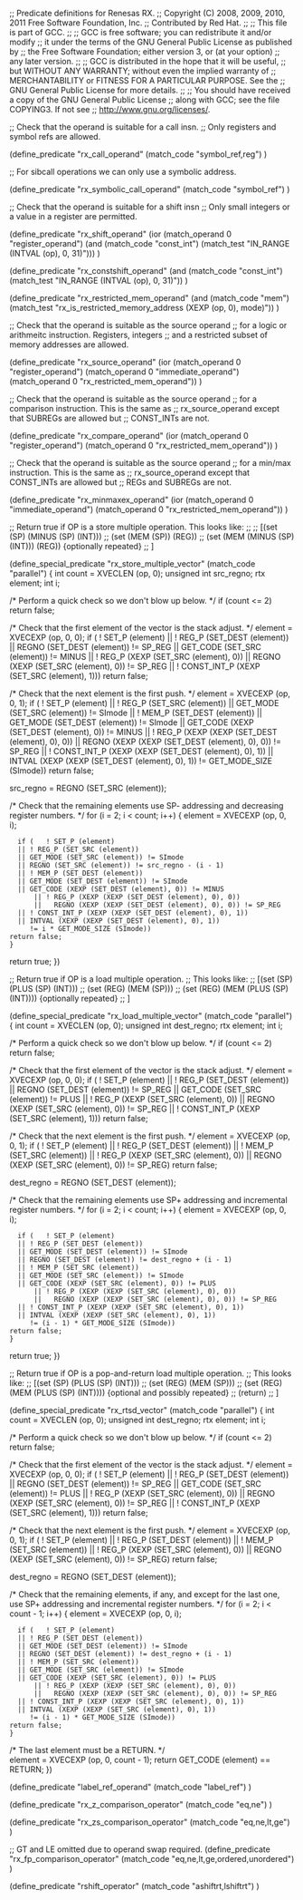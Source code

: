;; Predicate definitions for Renesas RX.
;; Copyright (C) 2008, 2009, 2010, 2011 Free Software Foundation, Inc.
;; Contributed by Red Hat.
;;
;; This file is part of GCC.
;;
;; GCC is free software; you can redistribute it and/or modify
;; it under the terms of the GNU General Public License as published by
;; the Free Software Foundation; either version 3, or (at your option)
;; any later version.
;;
;; GCC is distributed in the hope that it will be useful,
;; but WITHOUT ANY WARRANTY; without even the implied warranty of
;; MERCHANTABILITY or FITNESS FOR A PARTICULAR PURPOSE.  See the
;; GNU General Public License for more details.
;;
;; You should have received a copy of the GNU General Public License
;; along with GCC; see the file COPYING3.  If not see
;; <http://www.gnu.org/licenses/>.



;; Check that the operand is suitable for a call insn.
;; Only registers and symbol refs are allowed.

(define_predicate "rx_call_operand"
  (match_code "symbol_ref,reg")
)

;; For sibcall operations we can only use a symbolic address.

(define_predicate "rx_symbolic_call_operand"
  (match_code "symbol_ref")
)

;; Check that the operand is suitable for a shift insn
;; Only small integers or a value in a register are permitted.

(define_predicate "rx_shift_operand"
  (ior (match_operand 0 "register_operand")
       (and (match_code "const_int")
	    (match_test "IN_RANGE (INTVAL (op), 0, 31)")))
)

(define_predicate "rx_constshift_operand"
  (and (match_code "const_int")
       (match_test "IN_RANGE (INTVAL (op), 0, 31)"))
)

(define_predicate "rx_restricted_mem_operand"
  (and (match_code "mem")
       (match_test "rx_is_restricted_memory_address (XEXP (op, 0), mode)"))
)

;; Check that the operand is suitable as the source operand
;; for a logic or arithmeitc instruction.  Registers, integers
;; and a restricted subset of memory addresses are allowed.

(define_predicate "rx_source_operand"
  (ior (match_operand 0 "register_operand")
       (match_operand 0 "immediate_operand")
       (match_operand 0 "rx_restricted_mem_operand"))
)

;; Check that the operand is suitable as the source operand
;; for a comparison instruction.  This is the same as
;; rx_source_operand except that SUBREGs are allowed but
;; CONST_INTs are not.

(define_predicate "rx_compare_operand"
  (ior (match_operand 0 "register_operand")
       (match_operand 0 "rx_restricted_mem_operand"))
)

;; Check that the operand is suitable as the source operand
;; for a min/max instruction.  This is the same as
;; rx_source_operand except that CONST_INTs are allowed but
;; REGs and SUBREGs are not.

(define_predicate "rx_minmaxex_operand"
  (ior (match_operand 0 "immediate_operand")
       (match_operand 0 "rx_restricted_mem_operand"))
)

;; Return true if OP is a store multiple operation.  This looks like:
;;
;;   [(set (SP) (MINUS (SP) (INT)))
;;    (set (MEM (SP)) (REG))
;;    (set (MEM (MINUS (SP) (INT))) (REG)) {optionally repeated}
;;   ]

(define_special_predicate "rx_store_multiple_vector"
  (match_code "parallel")
{
  int count = XVECLEN (op, 0);
  unsigned int src_regno;
  rtx element;
  int i;

  /* Perform a quick check so we don't blow up below.  */
  if (count <= 2)
    return false;

  /* Check that the first element of the vector is the stack adjust.  */
  element = XVECEXP (op, 0, 0);
  if (   ! SET_P (element)
      || ! REG_P (SET_DEST (element))
      ||   REGNO (SET_DEST (element)) != SP_REG
      ||   GET_CODE (SET_SRC (element)) != MINUS
      || ! REG_P (XEXP (SET_SRC (element), 0))
      ||   REGNO (XEXP (SET_SRC (element), 0)) != SP_REG
      || ! CONST_INT_P (XEXP (SET_SRC (element), 1)))
    return false;
	 
  /* Check that the next element is the first push.  */
  element = XVECEXP (op, 0, 1);
  if (   ! SET_P (element)
      || ! REG_P (SET_SRC (element))
      || GET_MODE (SET_SRC (element)) != SImode
      || ! MEM_P (SET_DEST (element))
      || GET_MODE (SET_DEST (element)) != SImode
      || GET_CODE (XEXP (SET_DEST (element), 0)) != MINUS
      || ! REG_P (XEXP (XEXP (SET_DEST (element), 0), 0))
      ||   REGNO (XEXP (XEXP (SET_DEST (element), 0), 0)) != SP_REG
      || ! CONST_INT_P (XEXP (XEXP (SET_DEST (element), 0), 1))
      || INTVAL (XEXP (XEXP (SET_DEST (element), 0), 1))
        != GET_MODE_SIZE (SImode))
    return false;

  src_regno = REGNO (SET_SRC (element));

  /* Check that the remaining elements use SP-<disp>
     addressing and decreasing register numbers.  */
  for (i = 2; i < count; i++)
    {
      element = XVECEXP (op, 0, i);

      if (   ! SET_P (element)
	  || ! REG_P (SET_SRC (element))
	  || GET_MODE (SET_SRC (element)) != SImode
	  || REGNO (SET_SRC (element)) != src_regno - (i - 1)
	  || ! MEM_P (SET_DEST (element))
	  || GET_MODE (SET_DEST (element)) != SImode
	  || GET_CODE (XEXP (SET_DEST (element), 0)) != MINUS
          || ! REG_P (XEXP (XEXP (SET_DEST (element), 0), 0))
          ||   REGNO (XEXP (XEXP (SET_DEST (element), 0), 0)) != SP_REG
	  || ! CONST_INT_P (XEXP (XEXP (SET_DEST (element), 0), 1))
	  || INTVAL (XEXP (XEXP (SET_DEST (element), 0), 1))
	     != i * GET_MODE_SIZE (SImode))
	return false;
    }
  return true;
})

;; Return true if OP is a load multiple operation.
;; This looks like:
;;  [(set (SP) (PLUS (SP) (INT)))
;;   (set (REG) (MEM (SP)))
;;   (set (REG) (MEM (PLUS (SP) (INT)))) {optionally repeated}
;;  ]

(define_special_predicate "rx_load_multiple_vector"
  (match_code "parallel")
{
  int count = XVECLEN (op, 0);
  unsigned int dest_regno;
  rtx element;
  int i;

  /* Perform a quick check so we don't blow up below.  */
  if (count <= 2)
    return false;

  /* Check that the first element of the vector is the stack adjust.  */
  element = XVECEXP (op, 0, 0);
  if (   ! SET_P (element)
      || ! REG_P (SET_DEST (element))
      ||   REGNO (SET_DEST (element)) != SP_REG
      ||   GET_CODE (SET_SRC (element)) != PLUS
      || ! REG_P (XEXP (SET_SRC (element), 0))
      ||   REGNO (XEXP (SET_SRC (element), 0)) != SP_REG
      || ! CONST_INT_P (XEXP (SET_SRC (element), 1)))
    return false;
	 
  /* Check that the next element is the first push.  */
  element = XVECEXP (op, 0, 1);
  if (   ! SET_P (element)
      || ! REG_P (SET_DEST (element))
      || ! MEM_P (SET_SRC (element))
      || ! REG_P (XEXP (SET_SRC (element), 0))
      ||   REGNO (XEXP (SET_SRC (element), 0)) != SP_REG)
    return false;

  dest_regno = REGNO (SET_DEST (element));

  /* Check that the remaining elements use SP+<disp>
     addressing and incremental register numbers.  */
  for (i = 2; i < count; i++)
    {
      element = XVECEXP (op, 0, i);

      if (   ! SET_P (element)
	  || ! REG_P (SET_DEST (element))
	  || GET_MODE (SET_DEST (element)) != SImode
	  || REGNO (SET_DEST (element)) != dest_regno + (i - 1)
	  || ! MEM_P (SET_SRC (element))
	  || GET_MODE (SET_SRC (element)) != SImode
	  || GET_CODE (XEXP (SET_SRC (element), 0)) != PLUS
          || ! REG_P (XEXP (XEXP (SET_SRC (element), 0), 0))
          ||   REGNO (XEXP (XEXP (SET_SRC (element), 0), 0)) != SP_REG
	  || ! CONST_INT_P (XEXP (XEXP (SET_SRC (element), 0), 1))
	  || INTVAL (XEXP (XEXP (SET_SRC (element), 0), 1))
	     != (i - 1) * GET_MODE_SIZE (SImode))
	return false;
    }
  return true;
})

;; Return true if OP is a pop-and-return load multiple operation.
;; This looks like:
;;  [(set (SP) (PLUS (SP) (INT)))
;;   (set (REG) (MEM (SP)))
;;   (set (REG) (MEM (PLUS (SP) (INT)))) {optional and possibly repeated}
;;   (return)
;;  ]

(define_special_predicate "rx_rtsd_vector"
  (match_code "parallel")
{
  int count = XVECLEN (op, 0);
  unsigned int dest_regno;
  rtx element;
  int i;

  /* Perform a quick check so we don't blow up below.  */
  if (count <= 2)
    return false;

  /* Check that the first element of the vector is the stack adjust.  */
  element = XVECEXP (op, 0, 0);
  if (   ! SET_P (element)
      || ! REG_P (SET_DEST (element))
      ||   REGNO (SET_DEST (element)) != SP_REG
      ||   GET_CODE (SET_SRC (element)) != PLUS
      || ! REG_P (XEXP (SET_SRC (element), 0))
      ||   REGNO (XEXP (SET_SRC (element), 0)) != SP_REG
      || ! CONST_INT_P (XEXP (SET_SRC (element), 1)))
    return false;
	 
  /* Check that the next element is the first push.  */
  element = XVECEXP (op, 0, 1);
  if (   ! SET_P (element)
      || ! REG_P (SET_DEST (element))
      || ! MEM_P (SET_SRC (element))
      || ! REG_P (XEXP (SET_SRC (element), 0))
      ||   REGNO (XEXP (SET_SRC (element), 0)) != SP_REG)
    return false;

  dest_regno = REGNO (SET_DEST (element));

  /* Check that the remaining elements, if any, and except
     for the last one, use SP+<disp> addressing and incremental
     register numbers.  */
  for (i = 2; i < count - 1; i++)
    {
      element = XVECEXP (op, 0, i);

      if (   ! SET_P (element)
	  || ! REG_P (SET_DEST (element))
	  || GET_MODE (SET_DEST (element)) != SImode
	  || REGNO (SET_DEST (element)) != dest_regno + (i - 1)
	  || ! MEM_P (SET_SRC (element))
	  || GET_MODE (SET_SRC (element)) != SImode
	  || GET_CODE (XEXP (SET_SRC (element), 0)) != PLUS
          || ! REG_P (XEXP (XEXP (SET_SRC (element), 0), 0))
          ||   REGNO (XEXP (XEXP (SET_SRC (element), 0), 0)) != SP_REG
	  || ! CONST_INT_P (XEXP (XEXP (SET_SRC (element), 0), 1))
	  || INTVAL (XEXP (XEXP (SET_SRC (element), 0), 1))
	     != (i - 1) * GET_MODE_SIZE (SImode))
	return false;
    }

  /* The last element must be a RETURN.  */    
  element = XVECEXP (op, 0, count - 1);
  return GET_CODE (element) == RETURN;
})

(define_predicate "label_ref_operand"
  (match_code "label_ref")
)

(define_predicate "rx_z_comparison_operator"
  (match_code "eq,ne")
)

(define_predicate "rx_zs_comparison_operator"
  (match_code "eq,ne,lt,ge")
)

;; GT and LE omitted due to operand swap required.
(define_predicate "rx_fp_comparison_operator"
  (match_code "eq,ne,lt,ge,ordered,unordered")
)

(define_predicate "rshift_operator"
  (match_code "ashiftrt,lshiftrt")
)
